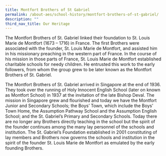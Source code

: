 ```yaml
---
title: Montfort Brothers of St Gabriel
permalink: /about-aes/school-history/montfort-brothers-of-st-gabriel/
description: ""
third_nav_title: Our Heritage
---
```

The Montfort Brothers of St. Gabriel linked their foundation to St. Louis Marie de Montfort (1673 – 1716) in France. The first Brothers were associated with the founder, St. Louis Marie de Montfort, and assisted him in his missionary preaching in the western part of France. In the course of his mission in those parts of France, St. Louis Marie de Montfort established charitable schools for needy children. He entrusted this work to the early followers, from whom the group grew to be later known as the Montfort Brothers of St. Gabriel.

  

The Montfort Brothers of St. Gabriel arrived in Singapore at the end of 1936. They took over the running of Holy Innocent English School (later on known as Montfort School) in 1937 at the invitation of the late Bishop Deval. The mission in Singapore grew and flourished and today we have the Montfort Junior and Secondary Schools; the Boys’ Town, which include the Boys’ Town Home, the Assumption Pathway School and the Assumption English School; and the St. Gabriel’s Primary and Secondary Schools. Today there are no longer any Brothers directly teaching in the school but the spirit of the founder continues among the many lay personnel of the schools and institution. The St. Gabriel’s Foundation established in 2001 constituting of lay members and Brothers now governs the schools and institution in the spirit of the founder St. Louis Marie de Montfort as emulated by the early founding Brothers.